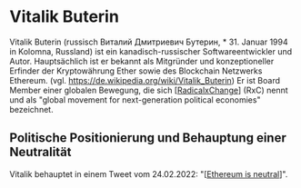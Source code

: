 # Vitalik Buterin

Vitalik Buterin (russisch Виталий Дмитриевич Бутерин, * 31. Januar 1994 in Kolomna, Russland) ist ein kanadisch-russischer Softwareentwickler und Autor. Hauptsächlich ist er bekannt als Mitgründer und konzeptioneller Erfinder der Kryptowährung Ether sowie des Blockchain Netzwerks Ethereum. (vgl. https://de.wikipedia.org/wiki/Vitalik_Buterin)
Er ist Board Member einer globalen Bewegung, die sich [[RadicalxChange]] (RxC) nennt und als  "global movement for next-generation political economies" bezeichnet.

## Politische Positionierung und Behauptung einer Neutralität
Vitalik behauptet in einem Tweet vom 24.02.2022: "[[Ethereum is neutral]]".

[RadicalxChange]: RadicalxChange.md "RadicalxChange"
[Ethereum is neutral]: <Ethereum is neutral.md> "Ethereum is neutral"